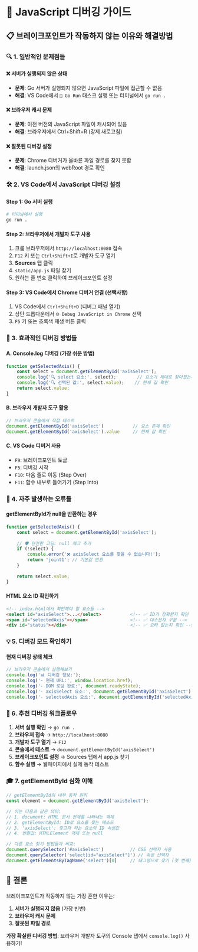 # 🐛 JavaScript 디버깅 가이드

## 📋 브레이크포인트가 작동하지 않는 이유와 해결방법

### 🔍 1. 일반적인 문제점들

#### ❌ 서버가 실행되지 않은 상태
- **문제**: Go 서버가 실행되지 않으면 JavaScript 파일에 접근할 수 없음
- **해결**: VS Code에서 `🚀 Go Run` 태스크 실행 또는 터미널에서 `go run .`

#### ❌ 브라우저 캐시 문제
- **문제**: 이전 버전의 JavaScript 파일이 캐시되어 있음
- **해결**: 브라우저에서 Ctrl+Shift+R (강제 새로고침)

#### ❌ 잘못된 디버깅 설정
- **문제**: Chrome 디버거가 올바른 파일 경로를 찾지 못함
- **해결**: launch.json의 webRoot 경로 확인

### 🛠️ 2. VS Code에서 JavaScript 디버깅 설정

#### Step 1: Go 서버 실행
```bash
# 터미널에서 실행
go run .
```

#### Step 2: 브라우저에서 개발자 도구 사용
1. 크롬 브라우저에서 `http://localhost:8080` 접속
2. `F12` 키 또는 `Ctrl+Shift+I`로 개발자 도구 열기
3. **Sources** 탭 클릭
4. `static/app.js` 파일 찾기
5. 원하는 줄 번호 클릭하여 브레이크포인트 설정

#### Step 3: VS Code에서 Chrome 디버거 연결 (선택사항)
1. VS Code에서 `Ctrl+Shift+D` (디버그 패널 열기)
2. 상단 드롭다운에서 `🌐 Debug JavaScript in Chrome` 선택
3. `F5` 키 또는 초록색 재생 버튼 클릭

### 🎯 3. 효과적인 디버깅 방법들

#### A. Console.log 디버깅 (가장 쉬운 방법)
```javascript
function getSelectedAxis() {
    const select = document.getElementById('axisSelect');
    console.log('🔍 select 요소:', select);        // 요소가 제대로 찾아졌는지 확인
    console.log('🔍 선택된 값:', select.value);    // 현재 값 확인
    return select.value;
}
```

#### B. 브라우저 개발자 도구 활용
```javascript
// 브라우저 콘솔에서 직접 테스트
document.getElementById('axisSelect')           // 요소 존재 확인
document.getElementById('axisSelect').value     // 현재 값 확인
```

#### C. VS Code 디버거 사용
- `F9`: 브레이크포인트 토글
- `F5`: 디버깅 시작
- `F10`: 다음 줄로 이동 (Step Over)
- `F11`: 함수 내부로 들어가기 (Step Into)

### 🚨 4. 자주 발생하는 오류들

#### getElementById가 null을 반환하는 경우
```javascript
function getSelectedAxis() {
    const select = document.getElementById('axisSelect');
    
    // 🛡️ 안전한 코딩: null 체크 추가
    if (!select) {
        console.error('❌ axisSelect 요소를 찾을 수 없습니다!');
        return 'joint1'; // 기본값 반환
    }
    
    return select.value;
}
```

#### HTML 요소 ID 확인하기
```html
<!-- index.html에서 확인해야 할 요소들 -->
<select id="axisSelect">...</select>           <!-- ✅ ID가 정확한지 확인 -->
<span id="selectedAxis"></span>                <!-- ✅ 대소문자 구분 -->
<div id="status"></div>                        <!-- ✅ 오타 없는지 확인 -->
```

### 💡 5. 디버깅 모드 확인하기

#### 현재 디버깅 상태 체크
```javascript
// 브라우저 콘솔에서 실행해보기
console.log('📊 디버깅 정보:');
console.log('- 현재 URL:', window.location.href);
console.log('- DOM 로딩 완료:', document.readyState);
console.log('- axisSelect 요소:', document.getElementById('axisSelect'));
console.log('- selectedAxis 요소:', document.getElementById('selectedAxis'));
```

### 🔧 6. 추천 디버깅 워크플로우

1. **서버 실행 확인** → `go run .`
2. **브라우저 접속** → `http://localhost:8080`
3. **개발자 도구 열기** → `F12`
4. **콘솔에서 테스트** → `document.getElementById('axisSelect')`
5. **브레이크포인트 설정** → Sources 탭에서 app.js 찾기
6. **함수 실행** → 웹페이지에서 실제 동작 테스트

### 🎓 7. getElementById 심화 이해

```javascript
// getElementById의 내부 동작 원리
const element = document.getElementById('axisSelect');

// 이는 다음과 같은 의미:
// 1. document: HTML 문서 전체를 나타내는 객체
// 2. getElementById: ID로 요소를 찾는 메소드
// 3. 'axisSelect': 찾고자 하는 요소의 ID 속성값
// 4. 반환값: HTMLElement 객체 또는 null

// 다른 요소 찾기 방법들과 비교:
document.querySelector('#axisSelect')          // CSS 선택자 사용
document.querySelector('select[id="axisSelect"]') // 속성 선택자
document.getElementsByTagName('select')[0]     // 태그명으로 찾기 (첫 번째)
```

## 🎯 결론

브레이크포인트가 작동하지 않는 가장 흔한 이유는:
1. **서버가 실행되지 않음** (가장 빈번)
2. **브라우저 캐시 문제**
3. **잘못된 파일 경로**

**가장 확실한 디버깅 방법**: 브라우저 개발자 도구의 Console 탭에서 `console.log()` 사용하기!
